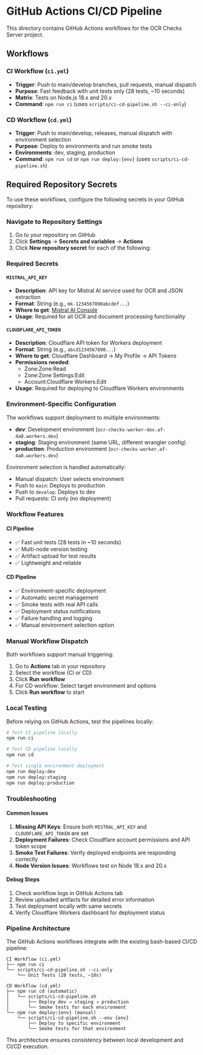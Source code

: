 # GitHub Actions CI/CD Pipeline

This directory contains GitHub Actions workflows for the OCR Checks Server project.

## Workflows

### CI Workflow (`ci.yml`)
- **Trigger**: Push to main/develop branches, pull requests, manual dispatch
- **Purpose**: Fast feedback with unit tests only (28 tests, ~10 seconds)
- **Matrix**: Tests on Node.js 18.x and 20.x
- **Command**: `npm run ci` (uses `scripts/ci-cd-pipeline.sh --ci-only`)

### CD Workflow (`cd.yml`)
- **Trigger**: Push to main/develop, releases, manual dispatch with environment selection
- **Purpose**: Deploy to environments and run smoke tests
- **Environments**: dev, staging, production
- **Command**: `npm run cd` or `npm run deploy:{env}` (uses `scripts/ci-cd-pipeline.sh`)

## Required Repository Secrets

To use these workflows, configure the following secrets in your GitHub repository:

### Navigate to Repository Settings
1. Go to your repository on GitHub
2. Click **Settings** → **Secrets and variables** → **Actions**
3. Click **New repository secret** for each of the following:

### Required Secrets

#### `MISTRAL_API_KEY`
- **Description**: API key for Mistral AI service used for OCR and JSON extraction
- **Format**: String (e.g., `mk-1234567890abcdef...`)
- **Where to get**: [Mistral AI Console](https://console.mistral.ai/)
- **Usage**: Required for all OCR and document processing functionality

#### `CLOUDFLARE_API_TOKEN`
- **Description**: Cloudflare API token for Workers deployment
- **Format**: String (e.g., `abcd1234567890...`)
- **Where to get**: Cloudflare Dashboard → My Profile → API Tokens
- **Permissions needed**:
  - Zone:Zone:Read
  - Zone:Zone Settings:Edit
  - Account:Cloudflare Workers:Edit
- **Usage**: Required for deploying to Cloudflare Workers environments

### Environment-Specific Configuration

The workflows support deployment to multiple environments:
- **dev**: Development environment (`ocr-checks-worker-dev.af-4a0.workers.dev`)
- **staging**: Staging environment (same URL, different wrangler config)
- **production**: Production environment (`ocr-checks-worker.af-4a0.workers.dev`)

Environment selection is handled automatically:
- Manual dispatch: User selects environment
- Push to `main`: Deploys to production
- Push to `develop`: Deploys to dev
- Pull requests: CI only (no deployment)

### Workflow Features

#### CI Pipeline
- ✅ Fast unit tests (28 tests in ~10 seconds)
- ✅ Multi-node version testing
- ✅ Artifact upload for test results
- ✅ Lightweight and reliable

#### CD Pipeline
- ✅ Environment-specific deployment
- ✅ Automatic secret management
- ✅ Smoke tests with real API calls
- ✅ Deployment status notifications
- ✅ Failure handling and logging
- ✅ Manual environment selection option

### Manual Workflow Dispatch

Both workflows support manual triggering:

1. Go to **Actions** tab in your repository
2. Select the workflow (CI or CD)
3. Click **Run workflow**
4. For CD workflow: Select target environment and options
5. Click **Run workflow** to start

### Local Testing

Before relying on GitHub Actions, test the pipelines locally:

```bash
# Test CI pipeline locally
npm run ci

# Test CD pipeline locally  
npm run cd

# Test single environment deployment
npm run deploy:dev
npm run deploy:staging
npm run deploy:production
```

### Troubleshooting

#### Common Issues

1. **Missing API Keys**: Ensure both `MISTRAL_API_KEY` and `CLOUDFLARE_API_TOKEN` are set
2. **Deployment Failures**: Check Cloudflare account permissions and API token scope
3. **Smoke Test Failures**: Verify deployed endpoints are responding correctly
4. **Node Version Issues**: Workflows test on Node 18.x and 20.x

#### Debug Steps

1. Check workflow logs in GitHub Actions tab
2. Review uploaded artifacts for detailed error information
3. Test deployment locally with same secrets
4. Verify Cloudflare Workers dashboard for deployment status

### Pipeline Architecture

The GitHub Actions workflows integrate with the existing bash-based CI/CD pipeline:

```
CI Workflow (ci.yml)
├── npm run ci
└── scripts/ci-cd-pipeline.sh --ci-only
    └── Unit Tests (28 tests, ~10s)

CD Workflow (cd.yml)  
├── npm run cd (automatic)
│   └── scripts/ci-cd-pipeline.sh
│       ├── Deploy dev → staging → production
│       └── Smoke tests for each environment
└── npm run deploy:{env} (manual)
    └── scripts/ci-cd-pipeline.sh --env {env}
        ├── Deploy to specific environment
        └── Smoke tests for that environment
```

This architecture ensures consistency between local development and CI/CD execution.